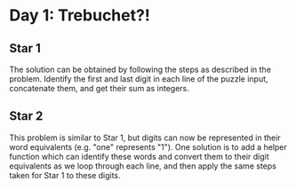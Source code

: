 # Day 1: Trebuchet?!

## Star 1

The solution can be obtained by following the steps as described in the problem. Identify the first and last digit in each line of the puzzle input, concatenate them, and get their sum as integers.

## Star 2

This problem is similar to Star 1, but digits can now be represented in their word equivalents (e.g. "one" represents "1"). One solution is to add a helper function which can identify these words and convert them to their digit equivalents as we loop through each line, and then apply the same steps taken for Star 1 to these digits.